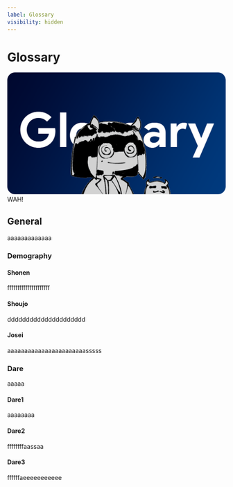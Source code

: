 ```yaml
---
label: Glossary
visibility: hidden
---
```


# Glossary
![](/static/thumb/glossary.png)
WAH!

## General
aaaaaaaaaaaaa

### Demography

#### Shonen
fffffffffffffffffffff
#### Shoujo
ddddddddddddddddddddd
#### Josei
aaaaaaaaaaaaaaaaaaaaaaasssss


### Dare
aaaaa
#### Dare1 
aaaaaaaa
#### Dare2
ffffffffaassaa
#### Dare3
ffffffaeeeeeeeeeee